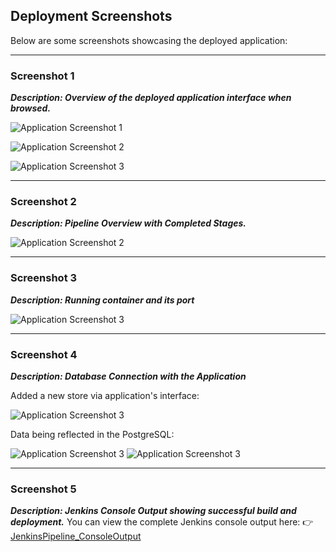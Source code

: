 ## Deployment Screenshots

Below are some screenshots showcasing the deployed application:

---

### Screenshot 1
***Description: Overview of the deployed application interface when browsed.***

![Application Screenshot 1](https://github.com/user-attachments/assets/c6653f3b-b048-435c-8507-dfd293cfd954)

![Application Screenshot 2](https://github.com/user-attachments/assets/8668d9e7-46c3-4d86-a8ef-caa4fc411b1c)

![Application Screenshot 3](https://github.com/user-attachments/assets/d77571ba-1efb-42f1-afdf-5f075e4dbb04)

---

### Screenshot 2
***Description: Pipeline Overview with Completed Stages.***

![Application Screenshot 2](https://github.com/user-attachments/assets/89d03581-5e3d-4b2f-ac40-92bf8b94a89a)

---

### Screenshot 3
***Description: Running container and its port***

![Application Screenshot 3](https://github.com/user-attachments/assets/4dc891b2-029b-4e7b-bb72-6e3956410c82)

---

### Screenshot 4
***Description: Database Connection with the Application***

Added a new store via application's interface:

![Application Screenshot 3](https://github.com/user-attachments/assets/288ce561-6ff8-459a-b1f8-cacc383960a4)

Data being reflected in the PostgreSQL:

![Application Screenshot 3](https://github.com/user-attachments/assets/17378ec7-d551-47ca-bd46-f33ed14f4601)
![Application Screenshot 3](https://github.com/user-attachments/assets/b8abfe15-acd6-44f1-926d-4ee6205be8e9)

---

### Screenshot 5
***Description: Jenkins Console Output showing successful build and deployment.***
You can view the complete Jenkins console output here: 
👉 [JenkinsPipeline_ConsoleOutput](https://github.com/Vanisha1234/python-postgres-jenkinsCI-CD/blob/8297ca805bb3693da48ecd6c114f43814676fd25/JenkinsPipeline_ConsoleOutput)

